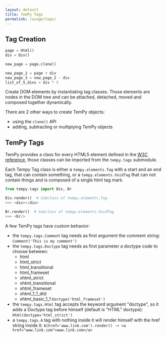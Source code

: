 ```yaml
---
layout: default
title: TemPy Tags
permalink: /usage/tags/
---
```

## Tag Creation
```python
page = Html()
div = Div()

new_page = page.clone()

new_page_2 = page + div
new_page_3 = new_page_2 - div
list_of_5_divs = div * 5
```

Create DOM elements by instantiating tag classes. Those elements are nodes in the DOM tree and can be attached, detached, moved and composed together dynamically.

There are 2 other ways to create TemPy objects:

* using the `clone()` API
* adding, subtracting or multiplying TemPy objects


## TemPy Tags

TemPy provides a class for every HTML5 element defined in the [W3C reference](https://www.w3.org/wiki/HTML/Elements), those classes can be imported from the `tempy.tags` submodule.

Each Tempy Tag class is either a `tempy.elements.Tag` with a start and an end tag, that can contain something, or a `tempy.elements.VoidTag` that can not contain things and is composed of a single html tag mark.

```python
from tempy.tags import Div, Br

Div.render()  # Subclass of tempy.elements.Tag
>>> <div></div>

Br.render()  # Subclass of tempy.elements.VoidTag
>>> <br/>
```

A few TemPy tags have custom behavior:

* the `tempy.tags.Comment` tag needs as first argument the comment string: `Comment('This is my comment')`
* the `tempy.tags.Doctype` tag needs as first parameter a doctype code to choose between:
    * html
    * html_strict
    * html_transitional
    * html_frameset
    * xhtml_strict
    * xhtml_transitional
    * xhtml_frameset
    * xhtml_1_1_dtd
    * xhtml_basic_1_1
  `Doctype('html_frameset')`
* the `tempy.tags.Html` tag accepts the keyword argument "doctype", so it adds a Doctype tag before himself (default is "HTML" doctype): `Html(doctype='html_strict')`
* a `tempy.tags.A` tag with nothing inside it will render himself with the href string inside it: `A(href='www.link.com').render() -> <a href="www.link.com">www.link.com</a>`
